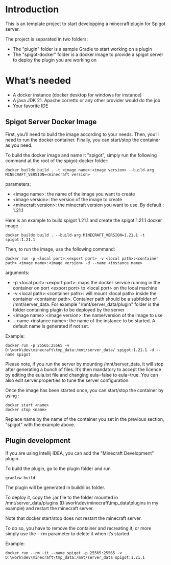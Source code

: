 Introduction
============

This is an template project to start developping a minecraft plugin for Spigot server.

The project is separated in two folders:
- The "plugin" folder is a sample Gradle to start working on a plugin 
- The "spigot-docker" folder is a docker image to provide a spigot server to deploy the plugin you are working on

What’s needed
=============
- A docker instance (docker desktop for windows for instance)
- A java JDK 21. Apache corretto or any other provider would do the job
- Your favorite IDE

Spigot Server Docker Image
--------------------------
First, you’ll need to build the image according to your needs. Then, you’ll need to run the docker container. 
Finally, you can start/stop the container as you need.

To build the docker image and name it "spigot", simply run the following command at the root of the spigot-docker folder:

    docker buildx build . -t <image name>:<image version> --build-arg MINECRAFT_VERSION=<minecraft version>

parameters: 
- \<image name\>: the name of the image you want to create
- \<image version\>: the version of the image to create
- \<minecraft version\>: the minecraft version you want to use. By default : 1.21.1

Here is an example to build spigot 1.21.1 and create the spigot:1.21.1 docker image

    docker buildx build . --build-arg MINECRAFT_VERSION=1.21.1 -t spigot:1.21.1

Then, to run the image, use the following command:

    docker run -p <local port>:<export port> -v <local path>:<container path> <image name>:<image version> -d --name <instance name>

arguments:
- -p \<local port\>:\<export port\>: maps the docker service running in the container on port \<export port\> 
  to \<local port\> on the local machine
- -v \<local path\>:\<container path\>: will mount \<local path\> inside the container \<container path\>. 
  Container path should be a subfolder of /mnt/server_data. For example "/mnt/server_data/plugin" folder is 
  the folder containing plugin to be deployed by the server
- \<image name\>:\<image version\>: the name/version of the image to use
- --name \<instance name\>: the name of the instance to be started. A default name is generated if not set.

Example:

    docker run -p 25565:25565 -v D:\work\dev\minecraft\tmp_data:/mnt/server_data/ spigot:1.21.1 -d --name spigot

Please note, if you run the server by mounting /mnt/server_data, it will stop after generating a bunch of files.
It’s then mandatory to accept the licence by editing the eula.txt file and changing eula=false to eula=true.
You can also edit server.properties to tune the server configuration.

Once the image has been started once, you can start/stop the container by using : 

    docker start <name>
    docker stop <name>

Replace name by the name of the container you set in the previous section, "spigot" with the example above.

Plugin development
------------------

If you are using Intellij IDEA, you can add the "Minecraft Development" plugin.

To build the plugin, go to the plugin folder and run

    gradlew build

The plugin will be generated in build/libs folder. 

To deploy it, copy the .jar file to the folder mounted in /mnt/server_data/plugins 
(D:\work\dev\minecraft\tmp_data\plugins in my example) and restart the minecraft server.

Note that docker start/stop does not restart the minecraft server.

To do so, you have to remove the container and recreating it, 
or more simply use the --rm parameter to delete it when it’s started.

Example:

    docker run --rm -it --name spigot -p 25565:25565 -v D:\work\dev\minecraft\tmp_data:/mnt/server_data spigot:1.21.1

